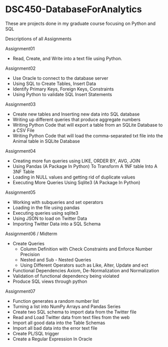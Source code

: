 # DSC450-DatabaseForAnalytics
These are projects done in my graduate course focusing on Python and SQL 

Descriptions of all Assignments 


Assignment01
- Read, Create, and Write into a text file using Python.

Assignment02
- Use Oracle to connect to the database server
- Using SQL to Create Tables, Insert Data
- Identify Primary Keys, Foreign Keys, Constraints
- Using Python to validate SQL Insert Statements

Assignment03
- Create new tables and Inserting new data into SQL database
- Writing up different queries that produce aggregate numbers
- Writing Python Code that will export a table from an SQLite Database to a CSV File
- Writing Python Code that will load the comma-separated txt file into the Animal table in SQLite Database

Assignment04
- Creating more fun queries using LIKE, ORDER BY, AVG, JOIN
- Using Pandas (A Package In Python) To Transform A 1NF table Into A 3NF Table
- Loading in NULL values and getting rid of duplicate values
- Executing More Queries Using Sqlite3 (A Package In Python)

Assignment05
- Working with subqueries and set operators
- Loading in the file using pandas
- Executing queries using sqlite3
- Using JSON to load on Twitter Data
- Importing Twitter Data into a SQL Schema

Assignment06 / Midterm
- Create Queries
  + Column Definition with Check Constraints and Enforce Number Precision
  + Nested and Sub - Nested Queries
  + Using Different Operators such as Like, Alter, Update and ect
- Functional Dependencies Axiom, De-Normalization and Normalization
- Validation of functional dependency being violated
- Produce SQL views through python

Assignment07
- Function generates a random number list
- Turning a list into NumPy Arrays and Pandas Series
- Create two SQL schema to import data from the Twitter file
- Read and Load Twitter data from text files from the web
- Import all good data into the Table Schemas
- Import all bad data into the error text file
- Create PL/SQL trigger
- Create a Regular Expression In Oracle
